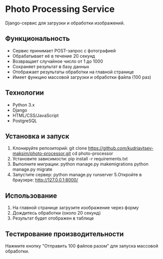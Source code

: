 # Photo Processing Service

Django-сервис для загрузки и обработки изображений.

## Функциональность

- Сервис принимает POST-запрос с фотографией
- Обрабатывает её в течение 20 секунд
- Возвращает случайное число от 1 до 1000
- Сохраняет результат в базу данных
- Отображает результаты обработки на главной странице
- Имеет функцию массовой загрузки и обработки файла (100 раз)

## Технологии

- Python 3.x
- Django
- HTML/CSS/JavaScript
- PostgreSQL

## Установка и запуск

1. Клонируйте репозиторий:
git clone https://github.com/kudriavtsev-maksim/photo-processor.git
cd photo-processor
2. Установите зависимости:
pip install -r requirements.txt
3. Выполните миграции:
python manage.py makemigrations
python manage.py migrate
4. Запустите сервер:
python manage.py runserver
5.Откройте в браузере: http://127.0.0.1:8000/

## Использование

1. На главной странице загрузите изображение через форму
2. Дождитесь обработки (около 20 секунд)
3. Результат будет отображен в таблице

## Тестирование производительности

Нажмите кнопку "Отправить 100 файлов разом" для запуска массовой обработки.
